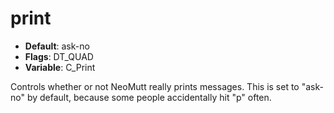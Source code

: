 # print

- **Default**: ask-no
- **Flags**: DT_QUAD
- **Variable**: C_Print

Controls whether or not NeoMutt really prints messages.
This is set to "ask-no" by default, because some people
accidentally hit "p" often.

